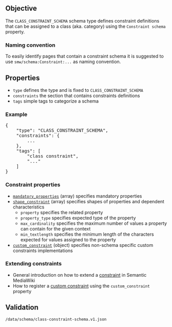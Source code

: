## Objective

The `CLASS_CONSTRAINT_SCHEMA` schema type defines constraint definitions that can be assigned to a class (aka. category) using the `Constraint schema` property.

### Naming convention

To easily identify pages that contain a constraint schema it is suggested to use `smw/schema:Constraint:...` as naming convention.

## Properties

- `type` defines the type and is fixed to `CLASS_CONSTRAINT_SCHEMA`
- `constraints` the section that contains constraints definitions
- `tags` simple tags to categorize a schema

### Example

<pre>
{
    "type": "CLASS_CONSTRAINT_SCHEMA",
    "constraints": {
        ...
    },
    "tags": [
        "class constraint",
        "..."
    ]
}
</pre>

### Constraint properties

- [`mandatory_properties`][example.schema.mandatory] (array) specifies mandatory properties
- [`shape_constraint`][example.schema.shape] (array) specifies shapes of properties and dependent characteristics
  - `property` specifies the related property
  - `property_type` specifies expected type of the property
  - `max_cardinality` specifies the maximum number of values a property can contain for the given context
  - `min_textlength` specifies the minimum length of the characters expected for values assigned to the property
- [`custom_constraint`][custom.constraint] (object) specifies non-schema specific custom constraints implementations

### Extending constraints

- General introduction on how to extend a [constraint][extending.constraint] in Semantic MediaWiki
- How to register a [custom constraint][custom.constraint] using the `custom_constraint` property

## Validation

`/data/schema/class-constraint-schema.v1.json`

[example.schema.mandatory]:https://github.com/SemanticMediaWiki/SemanticMediaWiki/blob/master/docs/examples/constraint.schema.md#mandatory-properties
[example.schema.shape]:https://github.com/SemanticMediaWiki/SemanticMediaWiki/blob/master/docs/examples/constraint.schema.md#shape-constraint
[custom.constraint]:https://github.com/SemanticMediaWiki/SemanticMediaWiki/blob/master/docs/examples/register.custom.constraint.md
[extending.constraint]: https://github.com/SemanticMediaWiki/SemanticMediaWiki/blob/master/docs/architecture/extending.constraint.md